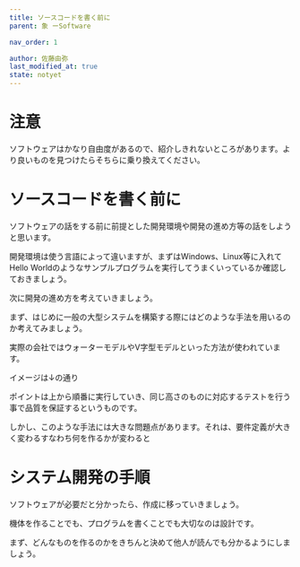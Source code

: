 ```yaml
---
title: ソースコードを書く前に
parent: 象 ーSoftware

nav_order: 1

author: 佐藤由弥
last_modified_at: true
state: notyet
---
```

# **注意**

ソフトウェアはかなり自由度があるので、紹介しきれないところがあります。より良いものを見つけたらそちらに乗り換えてください。

# **ソースコードを書く前に**

ソフトウェアの話をする前に前提とした開発環境や開発の進め方等の話をしようと思います。

開発環境は使う言語によって違いますが、まずはWindows、Linux等に入れてHello Worldのようなサンプルプログラムを実行してうまくいっているか確認しておきましょう。


次に開発の進め方を考えていきましょう。

まず、はじめに一般の大型システムを構築する際にはどのような手法を用いるのか考えてみましょう。

実際の会社ではウォーターモデルやV字型モデルといった方法が使われています。

イメージは↓の通り

ポイントは上から順番に実行していき、同じ高さのものに対応するテストを行う事で品質を保証するというものです。

しかし、このような手法には大きな問題点があります。それは、要件定義が大きく変わるすなわち何を作るかが変わると

# システム開発の手順

ソフトウェアが必要だと分かったら、作成に移っていきましょう。

機体を作ることでも、プログラムを書くことでも大切なのは設計です。

まず、どんなものを作るのかをきちんと決めて他人が読んでも分かるようにしましょう。
